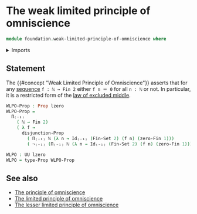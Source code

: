 # The weak limited principle of omniscience

```agda
module foundation.weak-limited-principle-of-omniscience where
```

<details><summary>Imports</summary>

```agda
open import elementary-number-theory.natural-numbers

open import foundation.disjunction
open import foundation.negation
open import foundation.universe-levels

open import foundation-core.propositions
open import foundation-core.sets

open import univalent-combinatorics.standard-finite-types
```

</details>

## Statement

The {{#concept "Weak Limited Principle of Omniscience"}} asserts that for any
[sequence](foundation.sequences.md) `f : ℕ → Fin 2` either `f n ＝ 0` for all
`n : ℕ` or not. In particular, it is a restricted form of the
[law of excluded middle](foundation.law-of-excluded-middle.md).

```agda
WLPO-Prop : Prop lzero
WLPO-Prop =
  Π₍₋₁₎
    ( ℕ → Fin 2)
    ( λ f →
      disjunction-Prop
        ( Π₍₋₁₎ ℕ (λ n → Id₍₋₁₎ (Fin-Set 2) (f n) (zero-Fin 1)))
        ( ¬₍₋₁₎ (Π₍₋₁₎ ℕ (λ n → Id₍₋₁₎ (Fin-Set 2) (f n) (zero-Fin 1)))))

WLPO : UU lzero
WLPO = type-Prop WLPO-Prop
```

## See also

- [The principle of omniscience](foundation.principle-of-omniscience.md)
- [The limited principle of omniscience](foundation.limited-principle-of-omniscience.md)
- [The lesser limited principle of omniscience](foundation.lesser-limited-principle-of-omniscience.md)
